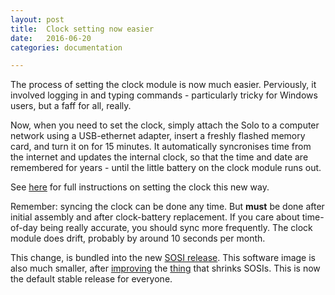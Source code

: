 ```yaml
---
layout: post
title:  Clock setting now easier
date:   2016-06-20
categories: documentation

---
```


The process of setting the clock module is now much easier.
Perviously, it involved logging in and typing commands - particularly
tricky for Windows users, but a faff for all, really.

Now, when you need to set the clock, simply attach the Solo to a
computer network using a USB-ethernet adapter, insert a freshly
flashed memory card, and turn it on for 15 minutes.  It automatically
syncronises time from the internet and updates the internal clock, so
that the time and date are remembered for years - until the little
battery on the clock module runs out.

See [here](/documentation/clock.html) for full instructions on setting
the clock this new way.

Remember: syncing the clock can be done any time.  But __must__ be
done after initial assembly and after clock-battery replacement.  If
you care about time-of-day being really accurate, you should sync more
frequently.  The clock module does drift, probably by around 10
seconds per month.

This change, is bundled into the new [SOSI release](/downloads.html).
This software image is also much smaller, after [improving](https://github.com/solo-system/solo/commit/5fd90347b1ee5b056a6a4cffeb09396b1b57af7a) the [thing](https://www.github.com/solo-system/solo/blob/masterimgTools/img-shrink.sh)
that shrinks SOSIs.  This is now the default stable release for
everyone.
